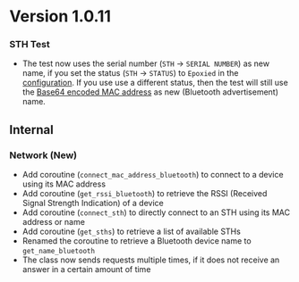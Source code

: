 # Version 1.0.11

### STH Test

- The test now uses the serial number (`STH` → `SERIAL NUMBER`) as new name, if you set the status (`STH` → `STATUS`) to `Epoxied` in the [configuration](../../mytoolit/config/config.yaml). If you use use a different status, then the test will still use the [Base64 encoded MAC address](https://github.com/MyTooliT/ICOc/issues/1) as new (Bluetooth advertisement) name.

## Internal

### Network (New)

- Add coroutine (`connect_mac_address_bluetooth`) to connect to a device using its MAC address
- Add coroutine (`get_rssi_bluetooth`) to retrieve the RSSI (Received Signal Strength Indication) of a device
- Add coroutine (`connect_sth`) to directly connect to an STH using its MAC address or name
- Add coroutine (`get_sths`) to retrieve a list of available STHs
- Renamed the coroutine to retrieve a Bluetooth device name to `get_name_bluetooth`
- The class now sends requests multiple times, if it does not receive an answer in a certain amount of time
